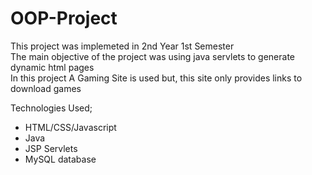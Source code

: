 # OOP-Project
This project was implemeted in 2nd Year 1st Semester<br/>
The main objective of the project was using java servlets to generate dynamic html pages<br/>
In this project A Gaming Site is used but, this site only provides links to download games<br/>

Technologies Used;
* HTML/CSS/Javascript
* Java
* JSP Servlets
* MySQL database
